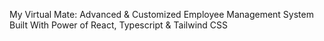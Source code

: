 My Virtual Mate:
Advanced & Customized Employee Management System Built With Power of React, Typescript & Tailwind CSS
